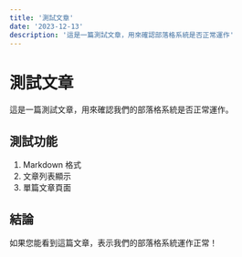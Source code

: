 ```yaml
---
title: '測試文章'
date: '2023-12-13'
description: '這是一篇測試文章，用來確認部落格系統是否正常運作'
---
```


# 測試文章

這是一篇測試文章，用來確認我們的部落格系統是否正常運作。

## 測試功能

1. Markdown 格式
2. 文章列表顯示
3. 單篇文章頁面

## 結論

如果您能看到這篇文章，表示我們的部落格系統運作正常！

